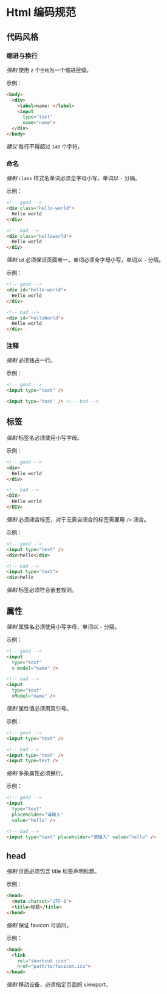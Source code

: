 # Html 编码规范

## 代码风格

### 缩进与换行
*强制* 使用 `2` 个`空格`为一个缩进层级。

示例：
```html
<body>
  <div>
    <label>name: </label>
    <input
      type="text"
      name="name">
  </div>
</body>
```

*建议* 每行不得超过 `140` 个字符。

### 命名
*强制* `class` 样式名单词必须全字母小写，单词以 `-` 分隔。

示例：
```html
<!-- good -->
<div class="hello-world">
  Hello world
</div>

<!-- bad -->
<div class="helloworld">
  Hello world
</div>
```

*强制* `id` 必须保证页面唯一，单词必须全字母小写，单词以 `-` 分隔。

示例：
```html
<!-- good -->
<div id="hello-world">
  Hello world
</div>

<!-- bad -->
<div id="helloWorld">
  Hello world
</div>
```

### 注释
*强制* 必须独占一行。

示例：
```html
<!-- good -->
<input type="text" />

<input type='text' /> <!-- bad -->
```

## 标签
*强制* 标签名必须使用小写字母。

示例：
```html
<!-- good -->
<div>
  Hello world
</div>

<!-- bad -->
<DIV>
  Hello world
</DIV>
```

*强制* 必须闭合标签，对于无需自闭合的标签需要用 `/>` 闭合。

示例：
```html
<!-- good -->
<input type="text" />
<div>hello</div>

<!-- bad -->
<input type="text">
<div>hello
```

*强制* 标签必须符合嵌套规则。

## 属性
*强制* 属性名必须使用小写字母，单词以 `-` 分隔。

示例：
```html
<!-- good -->
<input
  type="text"
  v-model="name" />

<!-- bad -->
<input
  type="text"
  vModel="name" />
```

*强制* 属性值必须用双引号。

示例：
```html
<!-- good -->
<input type="text" />

<!-- bad -->
<input type='text' />
<input type=text />
```

*强制* 多条属性必须换行。

示例：
```html
<!-- good -->
<input
  type="text"
  placeholder="请输入"
  value="hello" />

<!-- bad -->
<input type="text" placeholder="请输入" value="hello" />
```

## head
*强制* 页面必须包含 title 标签声明标题。

示例：
```html
<head>
  <meta charset="UTF-8">
  <title>标题</title>
</head>
```

*强制* 保证 favicon 可访问。

示例：
```html
<head>
  <link
    rel="shortcut icon"
    href="path/to/favicon.ico">
</head>
```

*强制* 移动设备，必须指定页面的 viewport。
